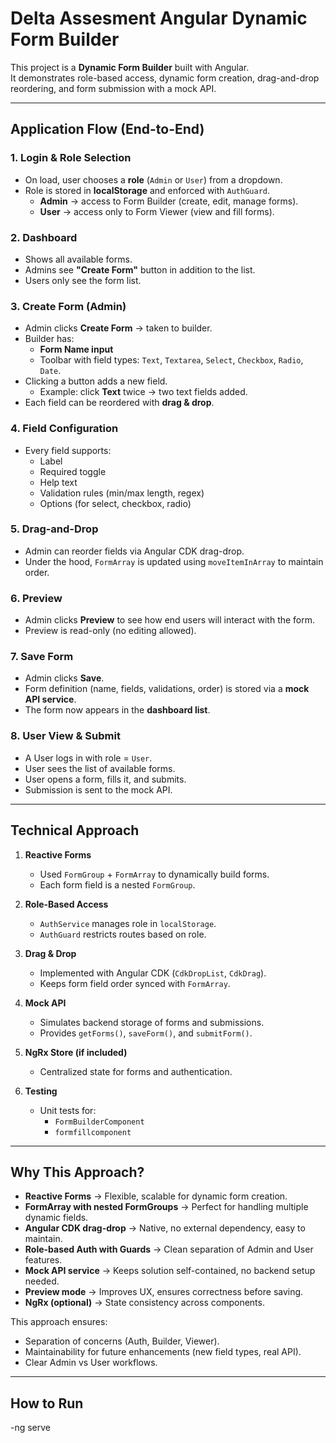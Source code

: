# Delta Assesment Angular Dynamic Form Builder

This project is a **Dynamic Form Builder** built with Angular.  
It demonstrates role-based access, dynamic form creation, drag-and-drop reordering, and form submission with a mock API.

---

##  Application Flow (End-to-End)

### 1. Login & Role Selection
- On load, user chooses a **role** (`Admin` or `User`) from a dropdown.
- Role is stored in **localStorage** and enforced with `AuthGuard`.
  - **Admin** → access to Form Builder (create, edit, manage forms).  
  - **User** → access only to Form Viewer (view and fill forms).

### 2. Dashboard
- Shows all available forms.
- Admins see **"Create Form"** button in addition to the list.
- Users only see the form list.

### 3. Create Form (Admin)
- Admin clicks **Create Form** → taken to builder.
- Builder has:
  - **Form Name input**
  - Toolbar with field types: `Text`, `Textarea`, `Select`, `Checkbox`, `Radio`, `Date`.
- Clicking a button adds a new field.
  - Example: click **Text** twice → two text fields added.
- Each field can be reordered with **drag & drop**.

### 4. Field Configuration
- Every field supports:
  - Label  
  - Required toggle  
  - Help text  
  - Validation rules (min/max length, regex)  
  - Options (for select, checkbox, radio)

### 5. Drag-and-Drop
- Admin can reorder fields via Angular CDK drag-drop.
- Under the hood, `FormArray` is updated using `moveItemInArray` to maintain order.

### 6. Preview
- Admin clicks **Preview** to see how end users will interact with the form.
- Preview is read-only (no editing allowed).

### 7. Save Form
- Admin clicks **Save**.
- Form definition (name, fields, validations, order) is stored via a **mock API service**.
- The form now appears in the **dashboard list**.

### 8. User View & Submit
- A User logs in with role = `User`.
- User sees the list of available forms.
- User opens a form, fills it, and submits.
- Submission is sent to the mock API.

---

##  Technical Approach

1. **Reactive Forms**
   - Used `FormGroup` + `FormArray` to dynamically build forms.
   - Each form field is a nested `FormGroup`.

2. **Role-Based Access**
   - `AuthService` manages role in `localStorage`.
   - `AuthGuard` restricts routes based on role.

3. **Drag & Drop**
   - Implemented with Angular CDK (`CdkDropList`, `CdkDrag`).
   - Keeps form field order synced with `FormArray`.

4. **Mock API**
   - Simulates backend storage of forms and submissions.
   - Provides `getForms()`, `saveForm()`, and `submitForm()`.

5. **NgRx Store (if included)**
   - Centralized state for forms and authentication.

6. **Testing**
   - Unit tests for:
     - `FormBuilderComponent`
     - `formfillcomponent`

---

##  Why This Approach?

- **Reactive Forms** → Flexible, scalable for dynamic form creation.  
- **FormArray with nested FormGroups** → Perfect for handling multiple dynamic fields.  
- **Angular CDK drag-drop** → Native, no external dependency, easy to maintain.  
- **Role-based Auth with Guards** → Clean separation of Admin and User features.  
- **Mock API service** → Keeps solution self-contained, no backend setup needed.  
- **Preview mode** → Improves UX, ensures correctness before saving.  
- **NgRx (optional)** → State consistency across components.  

This approach ensures:
- Separation of concerns (Auth, Builder, Viewer).
- Maintainability for future enhancements (new field types, real API).
- Clear Admin vs User workflows.

---

##  How to Run

  -ng serve
